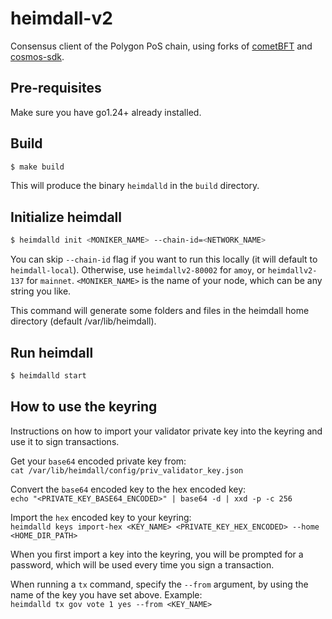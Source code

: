 # heimdall-v2

Consensus client of the Polygon PoS chain,
using forks of [cometBFT](https://github.com/0xPolygon/cometBFT) and [cosmos-sdk](https://github.com/0xPolygon/cosmos-sdk).

## Pre-requisites

Make sure you have go1.24+ already installed.

## Build
```bash 
$ make build
```
This will produce the binary `heimdalld` in the `build` directory.

## Initialize heimdall
```bash 
$ heimdalld init <MONIKER_NAME> --chain-id=<NETWORK_NAME>
```
You can skip `--chain-id` flag if you want to run this locally (it will default to `heimdall-local`).
Otherwise, use `heimdallv2-80002` for `amoy`, or `heimdallv2-137` for `mainnet`.
`<MONIKER_NAME>` is the name of your node, which can be any string you like.

This command will generate some folders and files in the heimdall home directory (default /var/lib/heimdall).

## Run heimdall
```bash 
$ heimdalld start
```

## How to use the keyring

Instructions on how to import your validator private key into the keyring and use it to sign transactions.

Get your `base64` encoded private key from:  
`cat /var/lib/heimdall/config/priv_validator_key.json`

Convert the `base64` encoded key to the hex encoded key:  
`echo "<PRIVATE_KEY_BASE64_ENCODED>" | base64 -d | xxd -p -c 256`

Import the `hex` encoded key to your keyring:  
`heimdalld keys import-hex <KEY_NAME> <PRIVATE_KEY_HEX_ENCODED> --home <HOME_DIR_PATH>`

When you first import a key into the keyring, you will be prompted for a password, which will be used every time you sign a transaction.

When running a `tx` command, specify the `--from` argument, by using the name of the key you have set above. Example:  
`heimdalld tx gov vote 1 yes --from <KEY_NAME>`
